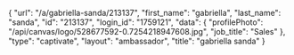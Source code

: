 {
    "url": "\/a\/gabriella-sanda\/213137",
    "first_name": "gabriella",
    "last_name": "sanda",
    "id": "213137",
    "login_id": "1759121",
    "data": {
        "profilePhoto": "\/api\/canvas\/logo\/528677592-0.7254218947608.jpg",
        "job_title": "Sales"
    },
    "type": "captivate",
    "layout": "ambassador",
    "title": "gabriella sanda"
}